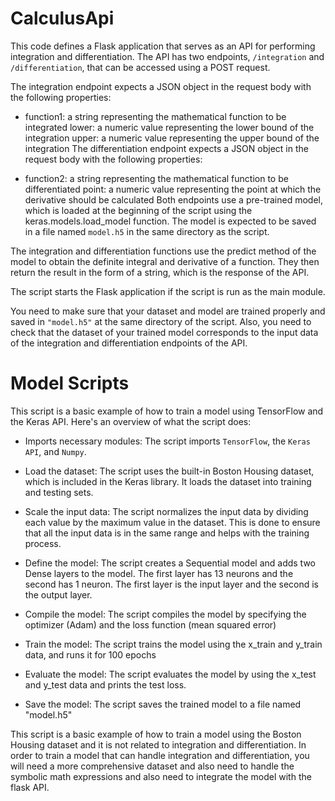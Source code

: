 # CalculusApi

This code defines a Flask application that serves as an API for performing integration and differentiation. The API has two endpoints, `/integration` and `/differentiation`, that can be accessed using a POST request.

The integration endpoint expects a JSON object in the request body with the following properties:

+ function1: a string representing the mathematical function to be integrated
lower: a numeric value representing the lower bound of the integration
upper: a numeric value representing the upper bound of the integration
The differentiation endpoint expects a JSON object in the request body with the following properties:

- function2: a string representing the mathematical function to be differentiated
point: a numeric value representing the point at which the derivative should be calculated
Both endpoints use a pre-trained model, which is loaded at the beginning of the script using the keras.models.load_model function. The model is expected to be saved in a file named `model.h5` in the same directory as the script.

The integration and differentiation functions use the predict method of the model to obtain the definite integral and derivative of a function. They then return the result in the form of a string, which is the response of the API.

The script starts the Flask application if the script is run as the main module.

You need to make sure that your dataset and model are trained properly and saved in `"model.h5"` at the same directory of the script. Also, you need to check that the dataset of your trained model corresponds to the input data of the integration and differentiation endpoints of the API.

# Model Scripts

This script is a basic example of how to train a model using TensorFlow and the Keras API. Here's an overview of what the script does:

+ Imports necessary modules: The script imports `TensorFlow`, the `Keras API`, and `Numpy`.

+ Load the dataset: The script uses the built-in Boston Housing dataset, which is included in the Keras library. It loads the dataset into training and testing sets.

- Scale the input data: The script normalizes the input data by dividing each value by the maximum value in the dataset. This is done to ensure that all the input data is in the same range and helps with the training process.

+ Define the model: The script creates a Sequential model and adds two Dense layers to the model. The first layer has 13 neurons and the second has 1 neuron. The first layer is the input layer and the second is the output layer.

- Compile the model: The script compiles the model by specifying the optimizer (Adam) and the loss function (mean squared error)

+ Train the model: The script trains the model using the x_train and y_train data, and runs it for 100 epochs

+ Evaluate the model: The script evaluates the model by using the x_test and y_test data and prints the test loss.

+ Save the model: The script saves the trained model to a file named "model.h5"

This script is a basic example of how to train a model using the Boston Housing dataset and it is not related to integration and differentiation. In order to train a model that can handle integration and differentiation, you will need a more comprehensive dataset and also need to handle the symbolic math expressions and also need to integrate the model with the flask API.


